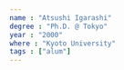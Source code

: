 ```yaml
---
name : "Atsushi Igarashi"
degree : "Ph.D. @ Tokyo"
year : "2000"
where : "Kyoto University"
tags : ["alum"]
---
```

